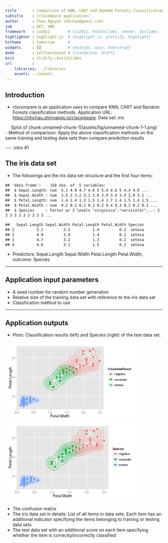 ```yaml
---
title       : Comparison of KNN, CART and Random Forests classification methods
subtitle    : (clscompare application)
author      : Chau Nguyen (nhchau@gmail.com)
job         : UET, VNU
framework   : io2012        # {io2012, html5slides, shower, dzslides, ...}
highlighter : highlight.js  # {highlight.js, prettify, highlight}
hitheme     : tomorrow      # 
widgets     : []            # {mathjax, quiz, bootstrap}
mode        : selfcontained # {standalone, draft}
knit        : slidify::knit2slides
url         :
    libraries: ../libraries
    assets: ../assets
---
```


## Introduction
- clscompare is an application uses to compare KNN, CART and Random Forests classification methods.
Application URL: https://nhchau.shinyapps.io/clscompare. Data set: iris

<center>
![plot of chunk unnamed-chunk-1](assets/fig/unnamed-chunk-1-1.png) 
</center>
- Method of comparison: Apply the above classification methods on the same training and testing data sets
then compare prediction results

--- .intro #1

## The iris data set
- The followings are the iris data set structure and the first four items:

```
## 'data.frame':	150 obs. of  5 variables:
##  $ Sepal.Length: num  5.1 4.9 4.7 4.6 5 5.4 4.6 5 4.4 4.9 ...
##  $ Sepal.Width : num  3.5 3 3.2 3.1 3.6 3.9 3.4 3.4 2.9 3.1 ...
##  $ Petal.Length: num  1.4 1.4 1.3 1.5 1.4 1.7 1.4 1.5 1.4 1.5 ...
##  $ Petal.Width : num  0.2 0.2 0.2 0.2 0.2 0.4 0.3 0.2 0.2 0.1 ...
##  $ Species     : Factor w/ 3 levels "virginica","versicolor",..: 3 3 3 3 3 3 3 3 3 3 ...
```

```
##   Sepal.Length Sepal.Width Petal.Length Petal.Width Species
## 1          5.1         3.5          1.4         0.2  setosa
## 2          4.9         3.0          1.4         0.2  setosa
## 3          4.7         3.2          1.3         0.2  setosa
## 4          4.6         3.1          1.5         0.2  setosa
```
- Predictors: Sepal.Length Sepal.Width Petal.Length Petal.Width, outcome: Species

---

## Application input parameters
- A seed number for random number generation
- Relative size of the training data set with reference to the iris data set
- Classfication method to use

--- 

## Application outputs
- Plots: Classification results (left) and Species (right) of the test data set.

![plot of chunk unnamed-chunk-3](assets/fig/unnamed-chunk-3-1.png) ![plot of chunk unnamed-chunk-3](assets/fig/unnamed-chunk-3-2.png) 
- The confusion matrix
- The iris data set in details: List of all items in data sets. Each item
has an additional indicator specifying the items belonging to training or testing data sets
- The test data set with an additional score on each item specifying whether the item
is correctly/incorrectly classified
